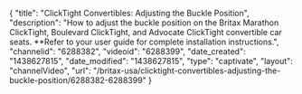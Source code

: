 {
    "title": "ClickTight Convertibles: Adjusting the Buckle Position",
    "description": "How to adjust the buckle position on the Britax Marathon ClickTight, Boulevard ClickTight, and Advocate ClickTight convertible car seats. **Refer to your user guide for complete installation instructions.",
    "channelid": "6288382",
    "videoid": "6288399",
    "date_created": "1438627815",
    "date_modified": "1438627815",
    "type": "captivate",
    "layout": "channelVideo",
    "url": "\/britax-usa\/clicktight-convertibles-adjusting-the-buckle-position\/6288382-6288399"
}